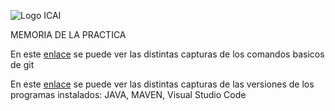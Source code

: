 ![Logo ICAI](https://apps.icai.comillas.edu/iconos/logo-icai.png)


MEMORIA DE LA PRACTICA

En este [enlace](https://github.com/AArreguiB/p1/blob/main/git.pdf) se puede ver las distintas capturas de los comandos basicos de git 

En este [enlace](https://github.com/AArreguiB/p1/blob/main/Entorno.pdf) se puede ver las distintas capturas de las versiones de los programas instalados: JAVA, MAVEN, Visual Studio Code
